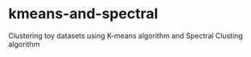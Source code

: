 # kmeans-and-spectral
Clustering toy datasets using K-means algorithm and Spectral Clusting algorithm
